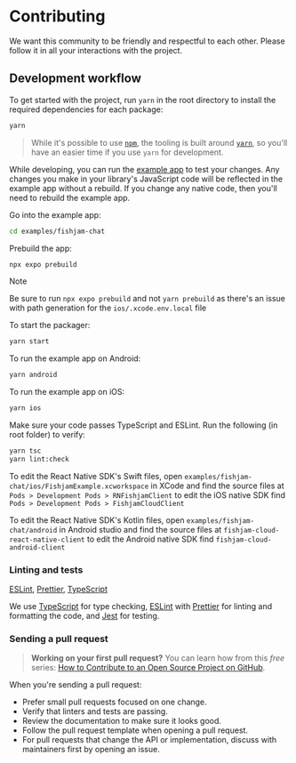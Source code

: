 # Contributing

We want this community to be friendly and respectful to each other. Please
follow it in all your interactions with the project.

## Development workflow

To get started with the project, run `yarn` in the root directory to install the
required dependencies for each package:

```sh
yarn
```

> While it's possible to use [`npm`](https://github.com/npm/cli), the tooling is
> built around [`yarn`](https://classic.yarnpkg.com/), so you'll have an easier
> time if you use `yarn` for development.

While developing, you can run the [example app](/examples/fishjam-chat) to test your changes.
Any changes you make in your library's JavaScript code will be reflected in the
example app without a rebuild. If you change any native code, then you'll need
to rebuild the example app.

Go into the example app:

```sh
cd examples/fishjam-chat
```

Prebuild the app:

```sh
npx expo prebuild
```

> [!NOTE]
> Be sure to run `npx expo prebuild` and not `yarn prebuild` as there's an issue with path generation for the `ios/.xcode.env.local` file

To start the packager:

```sh
yarn start
```

To run the example app on Android:

```sh
yarn android
```

To run the example app on iOS:

```sh
yarn ios
```

Make sure your code passes TypeScript and ESLint. Run the following (in root folder) to verify:

```sh
yarn tsc
yarn lint:check
```

To edit the React Native SDK's Swift files, open `examples/fishjam-chat/ios/FishjamExample.xcworkspace` in XCode
and find the source files at
`Pods > Development Pods > RNFishjamClient`
to edit the iOS native SDK find
`Pods > Development Pods > FishjamCloudClient`

To edit the React Native SDK's Kotlin files, open `examples/fishjam-chat/android` in Android studio and find the
source files at
`fishjam-cloud-react-native-client`
to edit the Android native SDK find
`fishjam-cloud-android-client`

### Linting and tests

[ESLint](https://eslint.org/), [Prettier](https://prettier.io/),
[TypeScript](https://www.typescriptlang.org/)

We use [TypeScript](https://www.typescriptlang.org/) for type checking,
[ESLint](https://eslint.org/) with [Prettier](https://prettier.io/) for linting
and formatting the code, and [Jest](https://jestjs.io/) for testing.

### Sending a pull request

> **Working on your first pull request?** You can learn how from this _free_
> series:
> [How to Contribute to an Open Source Project on GitHub](https://app.egghead.io/playlists/how-to-contribute-to-an-open-source-project-on-github).

When you're sending a pull request:

- Prefer small pull requests focused on one change.
- Verify that linters and tests are passing.
- Review the documentation to make sure it looks good.
- Follow the pull request template when opening a pull request.
- For pull requests that change the API or implementation, discuss with
  maintainers first by opening an issue.
